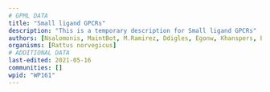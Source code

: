 ```yaml
---
# GPML DATA
title: "Small ligand GPCRs"
description: "This is a temporary description for Small ligand GPCRs"
authors: [Nsalomonis, MaintBot, M.Ramirez, Ddigles, Egonw, Khanspers, Eweitz]
organisms: [Rattus norvegicus]
# ADDITIONAL DATA
last-edited: 2021-05-16
communities: []
wpid: "WP161"
---
```

